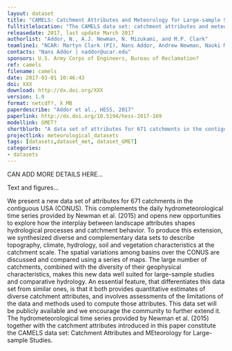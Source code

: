 ```yaml
---
layout: dataset
title: "CAMELS: Catchment Attributes and Meteorology for Large-sample Studies"
fulltitlelocation: "The CAMELS data set: catchment attributes and meteorology for large-sample studies. Boulder, CO: UCAR/NCAR"
releasedate: 2017, last update March 2017
authorlist: "Addor, N., A.J. Newman, N. Mizukami, and M.P. Clark"
teamline1: "NCAR: Martyn Clark (PI), Nans Addor, Andrew Newman, Naoki Mizukami "
contacts: "Nans Addor | naddor@ucar.edu"
sponsors: U.S. Army Corps of Engineers, Bureau of Reclamation?
ref: camels
filename: camels
date: 2017-03-01 10:46:43
doi: XXX
download: http://dx.doi.org/XXX
version: 1.0
format: netcdf?, X MB
paperdescribe: "Addor et al., HESS, 2017"
paperlink: http://dx.doi.org/10.5194/hess-2017-169
modellink: GMET?
shortblurb: "A data set of attributes for 671 catchments in the contiguous USA (CONUS). This complements the Large-Sample Hydrometeorological Dataset provided by Newman et al. 2015 (link below) and opens new opportunities to explore how the interplay between landscape attributes shapes hydrological processes and catchment behavior..."
projectlink: meteorological_datasets
tags: [datasets,dataset_met, dataset_GMET]
categories:
- datasets
---
```



CAN ADD MORE DETAILS HERE... 

Text and figures...

 We present a new data set of attributes for 671 catchments in the contiguous USA (CONUS). This complements the daily hydrometeorological time series provided by Newman et al. (2015) and opens new opportunities to explore how the interplay between landscape attributes shapes hydrological processes and catchment behavior. To produce this extension, we synthesized diverse and complementary data sets to describe topography, climate, hydrology, soil and vegetation characteristics at the catchment scale. The spatial variations among basins over the CONUS are discussed and compared using a series of maps. The large number of catchments, combined with the diversity of their geophysical characteristics, makes this new data well suited for large-sample studies and comparative hydrology. An essential feature, that differentiates this data set from similar ones, is that it both provides quantitative estimates of diverse catchment attributes, and involves
assessments of the limitations of the data and methods used to compute those attributes. This data set will be publicly available and we encourage the community to further extend it. The hydrometeorological time series provided by Newman et al. (2015) together with the catchment attributes introduced in this paper constitute the CAMELS data set: Catchment Attributes and MEteorology for Large-sample Studies.
